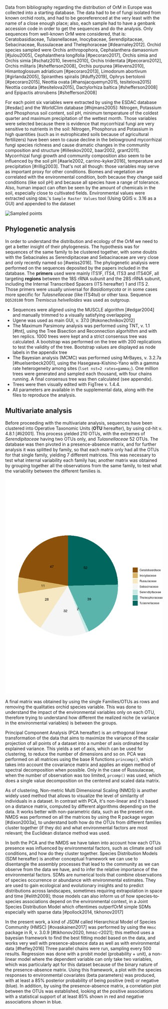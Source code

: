
Data from bibliography regarding the distribution of OrM in Europe was collected into a starting database. The data had to be of fungi isolated from known orchid roots, and had to be georeferenced at the very least with the name of a close enough place; also, each sample had to have a genbank accession code in order to get the sequences and do the analysis.
Only sequences from well-known OrM were considered, that is: Ceratobasidiaceae, Tulasnellaceae, Inocybaceae, Serendipitaceae, Sebacinaceae, Russulaceae and Thelephoraceae [#dearnaley2012].
Orchid species sampled were Orchis anthropophora, Cephalanthera damasonium [#julou2005], Cephalanthera longifolia [#pecoraro2017], Orchis simia and Orchis simia [#schatz2010, lievens2010], Orchis tridentata [#pecoraro2012], Orchis militaris [#shefferson2008], Orchis purpurea [#lievens2010], Himantoglossum adriaticum [#pecoraro2013], Limodorum abortivum [#girlanda2005], Spiranthes spiralis [#duffy2019], Ophrys bertolonii [#pecoraro2015], Neottia ovata [#hansjacquemyn2015, tesitelova2015] Neottia cordata [#tesitelova2015], Dactylorhiza baltica [#shefferson2008] and Epipactis atrorubens [#shefferson2008]

For each point six variables were extracted by using the ESDAC database [#esdac] and the WorldClim database [#hijmans2005]: Nitrogen, Potassium and Phosphorus soil content, soil pH, minimum temperature of the coldest quarter and maximum precipitation of the wettest month. Those variables were selected because there is evidence that mycorrhizal fungi are very sensitive to nutrients in the soil: Nitrogen, Phosphorus and Potassium in high quantities (such as in eutrophicated soils because of agricultural fertilizers) have been seen to cause decline in the belowground mycorrhizal fungi species richness and cause dramatic changes in the community composition and structure [#lilleskov2002, baar2002, grant2011]. Mycorrhizal fungi growth and community composition also seem to be influenced by the soil pH [#aarle2002, carrino-kyker2016], temperature and precipitation [#rillig2003]. That's not all though: those variables may serve as important proxy for other conditions. Biomes and vegetation are correlated with the environmental condition, both because they change said conditions (like soil pH) and because all species have a range of tolerance. Also, human impact can often be seen by the amount of chemicals in the soil, especially close to cultivated fields.
Environmental values were extracted using `GDAL`'s `Sample Raster Values` tool (Using QGIS v. 3.16 as a GUI) and appended to the dataset

![Sampled points](images/map.png)

## Phylogenetic analysis

In order to understand the distribution and ecology of the OrM we need to get a better insight of their phylogenesis. The hypothesis was for sequences of the same family to be clustered together, with some doubts with the Sebacinales as Serendipitaceae and Sebacinaceae are very close and only recently named so [#weiss2016].
The phylogenetic analysis were performed on the sequences deposited by the papers included in the database.
The **primers** used were mainly ITS1F, ITS4, ITS3 and ITS4OF, all targeting **regions** between the 18S rRNA subunit and the 28S rRNA subunit, including the Internal Transcribed Spacers (ITS hereafter) 1 and ITS 2. Those primers were usually universal for *Basidiomycota* or in some cases more specific for *Tulasnellaceae* (like ITS4tul) or other taxa.
Sequence `DQ520100` from *Tremiscus helvelloides* was used as outgroup.

* Sequences were aligned using the MUSCLE algorithm [#edgar2004] and manually trimmed to a visually satisfying overlapping
* Ugene was used as main GUI, v. 37.0 [#okonechnikov2012]
* The Maximum Parsimony analysis was performed using TNT, v. 1.1 [#tnt], using the Tree Bisection and Reconnection algorhithm and with ten replics. 1000 trees were kept and a strict consensus tree was calculated. A bootstrap was performed on the tree with 200 replications to test the validity of the tree. Bootstrap values are displayed as node labels in the appendix tree
* The Bayesian analysis (MCMC) was performed using MrBayes, v. 3.2.7a [#huelsenbeck2001], using the Hasegawa-Kishino-Yano with a gamma rate heterogeneity among sites (`lset nst=2 rates=gamma;`). One million trees were generated and sampled each thousand, with four chains running. A final consensus tree was then calculated (see appendix).
* Trees were then visually edited with FigTree v. 1.4.4.
* All parameters are available in the supplemental data, along with the files to reproduce the analysis.

## Multivariate analysis

Before proceeding with the multivariate analysis, sequences have been clustered into Operative Taxonomic Units (**OTU** hereafter), by using cd-hit v. 4.8.1 [#li2001]. This process yielded 210 OTUs, with the extremes of _Serendipitaceae_ having two OTUs only, and _Tulasnellaceae_ 52 OTUs. 
The database was then pivoted in a presence-absence matrix, and for further analysis it was splitted by family, so that each matrix only had all the OTUs for that single family, yielding 7 different matrices. This was necessary to test what internal variability each family has; another matrix was obtained by grouping together all the observations from the same family, to test what the variability between the different families is. 

![Number of OTUs from each family](images/clust.png) 


A final matrix was obtained by using the single Families/OTUs as rows and removing the qualitaties orchid species variable. This was done to understand the  impact of the environmental variables only on each OTU, therefore trying to understand how different the realized niche (ie variance in the environmental variables) is between the groups.

Principal Component Analysis (PCA hereafter) is an orthogonal linear transformation of the data that aims to maximize the variance of the scalar projection of all points of a dataset into a number of axis ordinated by explained variance. This yields a set of axis, which can be used for clustering, to reduce the number of dimensions and so on. PCA was performed on all matrices using the base R functions `princomp()`, which takes into account the covariance matrix and applies an eigen method of spectral decomposition when possible. Only in the case of Russulaceae, when the number of observation was too limited, `prcomp()` was used, which does a single value decomposition on the centered and scaled data matrix.

As of clustering, Non-metric Multi Dimensional Scaling (NMDS) is another widely used method that allows to visualize the level of similarity of individuals in a dataset. In contrast with PCA, it's non-linear and it's based on a distance matrix, computed by different algorithms depending on the data. It works better with non-parametric data, such as the present one. NMDS was performed on all the matrices by using the R package *vegan* [#dixon2003a], to understand both how do the OTUs from different families cluster together (if they do) and what environmental factors are most relevant; the Euclidean distance method was used.


In both the PCA and the NMDS we have taken into account how each OTUs presence was influenced by environmental factors, such as climate and soil conditions, and how do they cluster together. 
Species Distribution Models (SDM hereafter) is another conceptual framework we can use to disentangle the assembly processes that lead to the community as we can observe from the data we have, and to infer the relative importance of the environmental factors. SDMs are numerical tools that combine observations of species occurrence or abundance with environmental estimates. They are used to gain ecological and evolutionary insights and to predict distributions across landscapes, sometimes requiring extrapolation in space and time [#elith2009]; those models can also inform us of how species‐to‐species associations depend on the environmental context, in a Joint Species Distribution Model which oftentimes outperfOrM simple SDMs especially with sparse data [#pollock2014, tikhonov2017]

In the present work, a kind of JSDM called Hierarchical Model of Species Community (HMSC) [#ovaskainen2017] was performed by using the `Hmsc` package in R, v. 3.0.9 [#tikhonov2020, hmsc-r2021]; this method uses a bayesian framework to find the best fitting model based on the data, and works very well with presence-absence data as well as with environmental data [#hefley2016]
Three parallel chains were run, sampling every 500 results. Regression was done with a probit model (probability + unit), a non-linear model where the dependent variable can only take two variables, which was particularly apt for this dataset because of the binary nature of the presence-absence matrix.
Using this framework, a plot with the species responses to environmental covariates (beta parameters) was produced, with at least a 85% posterior probability of being positive (red) or negative (blue).
In addition, by using the presence-absence matrix, a correlation plot between the OTUs was established, looking at the positive associations with a statistical support of at least 85% shown in red and negative associations shown in blue.





